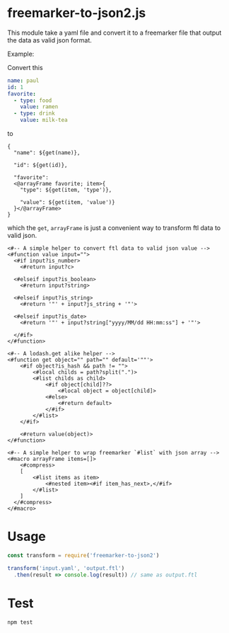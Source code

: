 # freemarker-to-json2.js

This module take a yaml file and convert it to a freemarker file that output the data as valid json format.

Example: 

Convert this
```yaml
name: paul
id: 1
favorite: 
  - type: food
    value: ramen
  - type: drink
    value: milk-tea
```

to
```ftl
{
  "name": ${get(name)},
  
  "id": ${get(id)},
  
  "favorite": 
  <@arrayFrame favorite; item>{
    "type": ${get(item, 'type')},

    "value": ${get(item, 'value')}
  }</@arrayFrame>
}
```

which the `get`, `arrayFrame` is just a convenient way to transform ftl data to valid json.

```ftl
<#-- A simple helper to convert ftl data to valid json value -->
<#function value input="">
  <#if input?is_number>
    <#return input?c>

  <#elseif input?is_boolean>
    <#return input?string>

  <#elseif input?is_string>
    <#return '"' + input?js_string + '"'>

  <#elseif input?is_date>
    <#return '"' + input?string["yyyy/MM/dd HH:mm:ss"] + '"'>

  </#if>
</#function>

<#-- A lodash.get alike helper -->
<#function get object="" path="" default='""'>
    <#if object?is_hash && path != "">
        <#local childs = path?split(".")>
        <#list childs as child>
            <#if object[child]??>
                <#local object = object[child]>
            <#else>
                <#return default>
            </#if>
        </#list>
    </#if>

    <#return value(object)>
</#function>

<#-- A simple helper to wrap freemarker `#list` with json array -->
<#macro arrayFrame items=[]>
    <#compress>
    [
        <#list items as item>
            <#nested item><#if item_has_next>,</#if>
        </#list>
    ]
  </#compress>
</#macro>
```

# Usage

```js
const transform = require('freemarker-to-json2')

transform('input.yaml', 'output.ftl')
  .then(result => console.log(result)) // same as output.ftl
```

# Test

```sh
npm test
```
